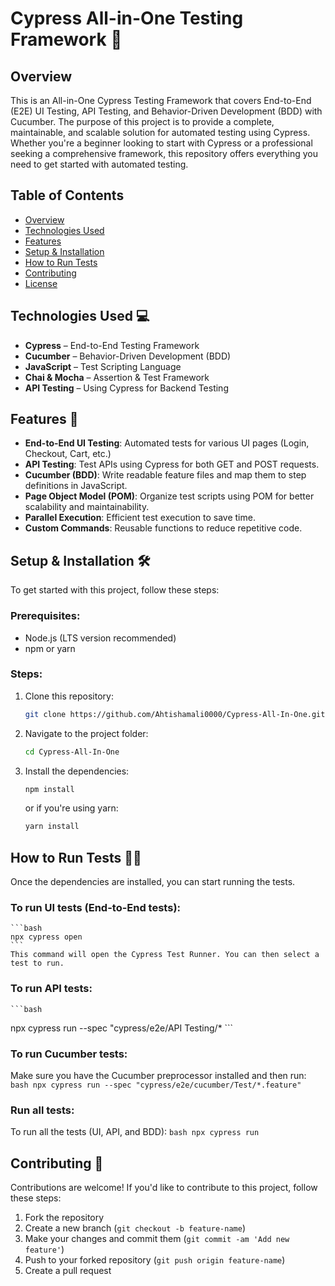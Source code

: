 # Cypress All-in-One Testing Framework 🚀

## Overview
This is an All-in-One Cypress Testing Framework that covers End-to-End (E2E) UI Testing, API Testing, and Behavior-Driven Development (BDD) with Cucumber. The purpose of this project is to provide a complete, maintainable, and scalable solution for automated testing using Cypress.
Whether you're a beginner looking to start with Cypress or a professional seeking a comprehensive framework, this repository offers everything you need to get started with automated testing.

## Table of Contents
- [Overview](#overview)
- [Technologies Used](#technologies-used)
- [Features](#features)
- [Setup & Installation](#setup--installation)
- [How to Run Tests](#how-to-run-tests)
- [Contributing](#contributing)
- [License](#license)

## Technologies Used 💻
- **Cypress** – End-to-End Testing Framework
- **Cucumber** – Behavior-Driven Development (BDD)
- **JavaScript** – Test Scripting Language
- **Chai & Mocha** – Assertion & Test Framework
- **API Testing** – Using Cypress for Backend Testing

## Features 🌟
- **End-to-End UI Testing**: Automated tests for various UI pages (Login, Checkout, Cart, etc.)
- **API Testing**: Test APIs using Cypress for both GET and POST requests.
- **Cucumber (BDD)**: Write readable feature files and map them to step definitions in JavaScript.
- **Page Object Model (POM)**: Organize test scripts using POM for better scalability and maintainability.
- **Parallel Execution**: Efficient test execution to save time.
- **Custom Commands**: Reusable functions to reduce repetitive code.

## Setup & Installation 🛠️
To get started with this project, follow these steps:

### Prerequisites:
- Node.js (LTS version recommended)
- npm or yarn

### Steps:
1. Clone this repository:
    ```bash
    git clone https://github.com/Ahtishamali0000/Cypress-All-In-One.git
    ```

2. Navigate to the project folder:
    ```bash
    cd Cypress-All-In-One
    ```

3. Install the dependencies:
    ```bash
    npm install
    ```
    or if you're using yarn:
    ```bash
    yarn install
    ```

## How to Run Tests 🏃‍♂️
Once the dependencies are installed, you can start running the tests.

### To run UI tests (End-to-End tests):
    ```bash
    npx cypress open
    ```
    This command will open the Cypress Test Runner. You can then select a test to run.

### To run API tests:
    ```bash
npx cypress run --spec "cypress/e2e/API Testing/*
    ```

### To run Cucumber tests:
Make sure you have the Cucumber preprocessor installed and then run:
    ```bash
npx cypress run --spec "cypress/e2e/cucumber/Test/*.feature"
    ```

### Run all tests:
To run all the tests (UI, API, and BDD):
    ```bash
    npx cypress run
    ```

## Contributing 🤝
Contributions are welcome! If you'd like to contribute to this project, follow these steps:

1. Fork the repository
2. Create a new branch (`git checkout -b feature-name`)
3. Make your changes and commit them (`git commit -am 'Add new feature'`)
4. Push to your forked repository (`git push origin feature-name`)
5. Create a pull request
